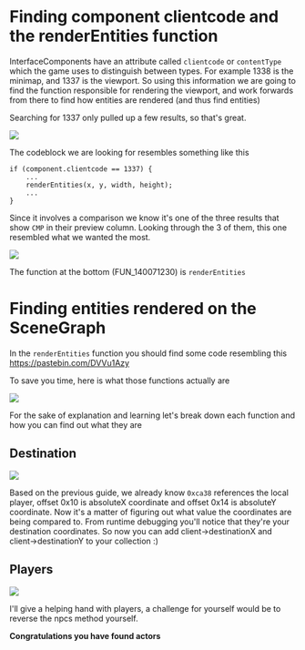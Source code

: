 # Finding component clientcode and the renderEntities function

InterfaceComponents have an attribute called `clientcode` or `contentType` which the game uses to distinguish between types. For example 1338 is the minimap, and 1337 is the viewport. So using this information we are going to find the function responsible for rendering the viewport, and work forwards from there to find how entities are rendered (and thus find entities)


Searching for 1337 only pulled up a few results, so that's great.

![](https://i.imgur.com/DgSBOPY.png)

The codeblock we are looking for resembles something like this

```
if (component.clientcode == 1337) {
    ...
    renderEntities(x, y, width, height);
    ...
}
```

Since it involves a comparison we know it's one of the three results that show `CMP` in their preview column. Looking through the 3 of them, this one resembled what we wanted the most.

![](https://i.imgur.com/N41naob.png)

The function at the bottom (FUN_140071230) is `renderEntities`


# Finding entities rendered on the SceneGraph

In the `renderEntities` function you should find some code resembling this https://pastebin.com/DVVu1Azy

To save you time, here is what those functions actually are

![](https://i.imgur.com/k848CQ4.png)

For the sake of explanation and learning let's break down each function and how you can find out what they are

## Destination

![](https://i.imgur.com/2gKzybd.png)

Based on the previous guide, we already know `0xca38` references the local player, offset 0x10 is absoluteX coordinate and offset 0x14 is absoluteY coordinate. Now it's a matter of figuring out what value the coordinates are being compared to. From runtime debugging you'll notice that they're your destination coordinates. So now you can add client->destinationX and client->destinationY to your collection :)


## Players

![](https://i.imgur.com/z6nEZr6.png)

I'll give a helping hand with players, a challenge for yourself would be to reverse the npcs method yourself.


**Congratulations you have found actors**
